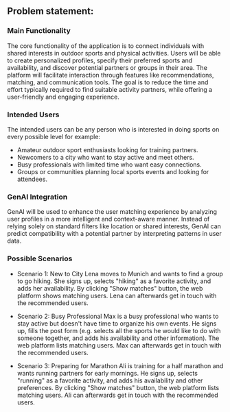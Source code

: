 ## Problem statement: 

### Main Functionality

The core functionality of the application is to connect individuals with shared interests in outdoor sports and physical activities. Users will be able to create personalized profiles, specify their preferred sports and availability, and discover potential partners or groups in their area. The platform will facilitate interaction through features like recommendations, matching, and communication tools. The goal is to reduce the time and effort typically required to find suitable activity partners, while offering a user-friendly and engaging experience.


### Intended Users

The intended users can be any person who is interested in doing sports on every possible level for example:
* Amateur outdoor sport enthusiasts looking for training partners.
* Newcomers to a city who want to stay active and meet others.
* Busy professionals with limited time who want easy connections.
* Groups or communities planning local sports events and looking for attendees.



### GenAI Integration

GenAI will be used to enhance the user matching experience by analyzing user profiles in a more intelligent and context-aware manner. Instead of relying solely on standard filters like location or shared interests, GenAI can predict compatibility with a potential partner by interpreting patterns in user data.

### Possible Scenarios

* Scenario 1: New to City
Lena moves to Munich and wants to find a group to go hiking. She signs up, selects "hiking" as a favorite activity, and adds her availability. By clicking "Show matches" button, the web platform shows matching users. Lena can afterwards get in touch with the recommended users. 

* Scenario 2: Busy Professional
Max is a busy professional who wants to stay active but doesn't have time to organize his own events. He signs up, fills the post form (e.g. selects all the sports he would like to do with someone together, and adds his availability and other information). The web platform lists matching users. Max can afterwards get in touch with the recommended users.

* Scenario 3: Preparing for Marathon
Ali is training for a half marathon and wants running partners for early mornings. He signs up, selects "running" as a favorite activity, and adds his availability and other preferences. By clicking "Show matches" button, the web platform lists matching users. Ali can afterwards get in touch with the recommended users.

